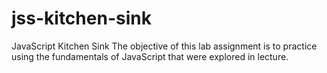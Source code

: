 # jss-kitchen-sink
JavaScript Kitchen Sink
The objective of this lab assignment is to practice using the fundamentals of JavaScript that were explored in lecture.
